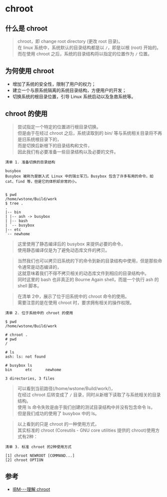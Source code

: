 # chroot


## 什么是 chroot

>chroot，即 change root directory (更改 root 目录)。  
在 linux 系统中，系统默认的目录结构都是以 `/`，即是以根 (root) 开始的。  
而在使用 chroot 之后，系统的目录结构将以指定的位置作为 `/` 位置。


## 为何使用 chroot

- 增加了系统的安全性，限制了用户的权力；
- 建立一个与原系统隔离的系统目录结构，方便用户的开发；
- 切换系统的根目录位置，引导 Linux 系统启动以及急救系统等。


## chroot 的使用
>尝试指定一个特定的位置进行根目录切换。  
但是由于在经过 chroot 之后，系统读取到的 bin/ 等与系统相关目录将不再是旧系统根目录下的，  
而是切换后新根下的目录结构和文件，  
因此我们有必要准备一些目录结构以及必要的文件。

```
清单 1. 准备切换的目录结构

busybox  
Busybox 被称为是嵌入式 Linux 中的瑞士军刀。Busybox 包含了许多有用的命令，如 cat、find 等，但是它的体积却非常的小。


$ pwd
/home/wstone/Build/work
$ tree .
.
|-- bin
| |-- ash -> busybox
| |-- bash
| `-- busybox
|-- etc
`-- newhome
```
>这里使用了静态编译后的 busybox 来提供必要的命令，  
使用静态编译仅是为了避免动态库文件的拷贝。

>当然我们也可以拷贝旧系统的下的命令到新的目录结构中使用，但是那些命令通常是动态编译的，  
这就意味着我们不得不拷贝相关的动态库文件到相应的目录结构中。  
同时这里的 bash 也非真正的 Bourne Again shell，而是一个执行 ash 的 shell 脚本。  

>在清单 2中，展示了位于旧系统中的 chroot 命令的使用。  
需要注意的是在使用 chroot 时，要求拥有相关的操作权限。

```
清单 2. 位于系统中的 chroot 的使用

$ pwd
/home/wstone/Build/work
 
# chroot .
# pwd
/
 
# ls
ash: ls: not found
 
# busybox ls
bin      etc      newhome
 
3 directories, 3 files
```


>可以看到当前路径(/home/wstone/Build/work/)，  
在经过 chroot 后转变成了 `/` 目录，同时从新根下读取了与系统相关的目录结构。  
使用 ls 命令失败是由于我们创建的测试目录结构中并没有包含命令 ls，  
但是我们成功的使用了 busybox 中的 ls。

>以上看到的只是 chroot 的一种使用方式，  
其实标准的 chroot (Coreutils - GNU core utilities 提供的 chroot)使用方式有2种：
```
清单 3. 标准 chroot 的2种使用方式

[1] chroot NEWROOT [COMMAND...]
[2] chroot OPTION
```






## 参考
- [IBM---理解 chroot](https://www.ibm.com/developerworks/cn/linux/l-cn-chroot/)
